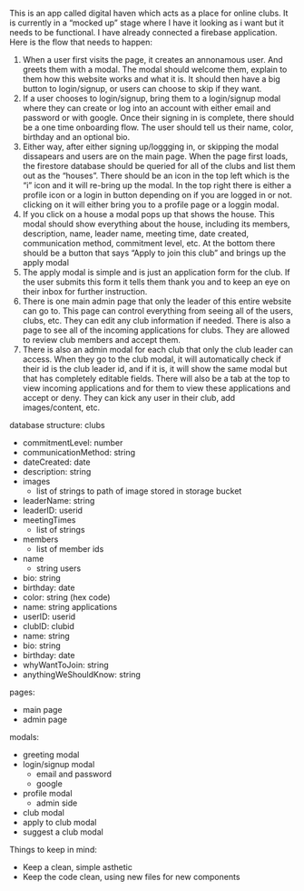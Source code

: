 This is an app called digital haven which acts as a place for online clubs. It is currently in a “mocked up” stage where I have it looking as i want but it needs to be functional. I have already connected a firebase application. Here is the flow that needs to happen:
1. When a user first visits the page, it creates an annonamous user. And greets them with a modal. The modal should welcome them, explain to them how this website works and what it is. It should then have a big button to login/signup, or users can choose to skip if they want. 
2. If a user chooses to login/signup, bring them to a login/signup modal where they can create or log into an account with either email and password or with google. Once their signing in is complete, there should be a one time onboarding flow. The user should tell us their name, color, birthday and an optional bio.
3. Either way, after either signing up/loggging in, or skipping the modal dissapears and users are on the main page. When the page first loads, the firestore database should be queried for all of the clubs and list them out as the “houses”. There should be an icon in the top left which is the “i” icon and it will re-bring up the modal. In the top right there is either a profile icon or a login in button depending on if you are logged in or not. clicking on it will either bring you to a profile page or a loggin modal. 
4. If you click on a house a modal pops up that shows the house. This modal should show everything about the house, including its members, description, name, leader name, meeting time, date created, communication method, commitment level, etc. At the bottom there should be a button that says “Apply to join this club” and brings up the apply modal
5. The apply modal is simple and is just an application form for the club. If the user submits this form it tells them thank you and to keep an eye on their inbox for further instruction. 
6. There is one main admin page that only the leader of this entire website can go to. This page can control everything from seeing all of the users, clubs, etc. They can edit any club information if needed. There is also a page to see all of the incoming applications for clubs. They are allowed to review club members and accept them. 
7. There is also an admin modal for each club that only the club leader can access. When they go to the club modal, it will automatically check if their id is the club leader id, and if it is, it will show the same modal but that has completely editable fields. There will also be a tab at the top to view incoming applications and for them to view these applications and accept or deny. They can kick any user in their club, add images/content, etc.

database structure:
clubs
- commitmentLevel: number
- communicationMethod: string
- dateCreated: date
- description: string
- images
    - list of strings to path of image stored in storage bucket
- leaderName: string
- leaderID: userid
- meetingTimes
    - list of strings
- members
    - list of member ids
- name
    - string
users
- bio: string
- birthday: date
- color: string (hex code)
- name: string
applications
- userID: userid
- clubID: clubid
- name: string
- bio: string
- birthday: date
- whyWantToJoin: string
- anythingWeShouldKnow: string

pages:
- main page
- admin page

modals:
- greeting modal
- login/signup modal
    - email and password
    - google
- profile modal
    - admin side
- club modal
- apply to club modal
- suggest a club modal

Things to keep in mind:
- Keep a clean, simple asthetic
- Keep the code clean, using new files for new components